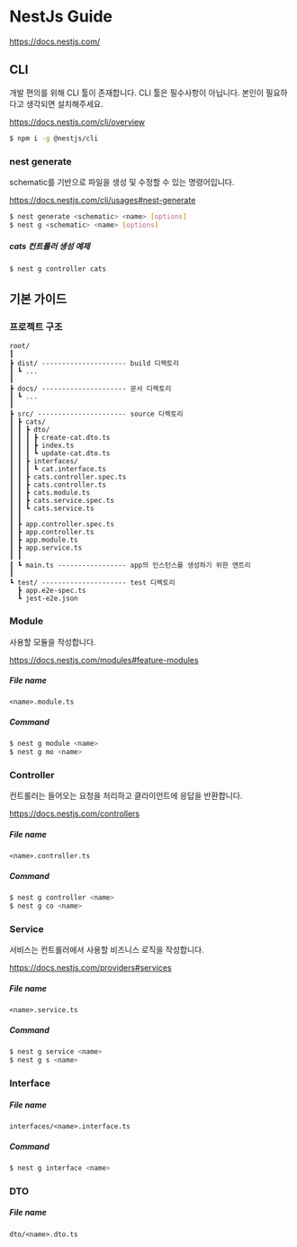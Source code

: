 # NestJs Guide

https://docs.nestjs.com/

## CLI

개발 편의를 위해 CLI 툴이 존재합니다. CLI 툴은 필수사항이 아닙니다. 본인이 필요하다고 생각되면 설치해주세요.

https://docs.nestjs.com/cli/overview

```bash
$ npm i -g @nestjs/cli
```

### nest generate

schematic를 기반으로 파일을 생성 및 수정할 수 있는 명령어입니다.

https://docs.nestjs.com/cli/usages#nest-generate

```bash
$ nest generate <schematic> <name> [options]
$ nest g <schematic> <name> [options]
```

##### cats 컨트롤러 생성 예제

```bash
$ nest g controller cats
```

## 기본 가이드

### 프로젝트 구조

```
root/
┃
┣ dist/ --------------------- build 디렉토리
┃ ┗ ...
┃
┣ docs/ --------------------- 문서 디렉토리
┃ ┗ ...
┃
┣ src/ ---------------------- source 디렉토리
┃ ┣ cats/
┃ ┃ ┣ dto/
┃ ┃ ┃ ┣ create-cat.dto.ts
┃ ┃ ┃ ┣ index.ts
┃ ┃ ┃ ┗ update-cat.dto.ts
┃ ┃ ┣ interfaces/
┃ ┃ ┃ ┗ cat.interface.ts
┃ ┃ ┣ cats.controller.spec.ts
┃ ┃ ┣ cats.controller.ts
┃ ┃ ┣ cats.module.ts
┃ ┃ ┣ cats.service.spec.ts
┃ ┃ ┗ cats.service.ts
┃ ┃
┃ ┣ app.controller.spec.ts
┃ ┣ app.controller.ts
┃ ┣ app.module.ts
┃ ┣ app.service.ts
┃ ┃
┃ ┗ main.ts ----------------- app의 인스턴스를 생성하기 위한 엔트리
┃
┗ test/ --------------------- test 디렉토리
  ┣ app.e2e-spec.ts
  ┗ jest-e2e.json
```

### Module

사용할 모듈을 작성합니다.

https://docs.nestjs.com/modules#feature-modules

##### File name

```
<name>.module.ts
```

##### Command

```bash
$ nest g module <name>
$ nest g mo <name>
```

### Controller

컨트롤러는 들어오는 요청을 처리하고 클라이언트에 응답을 반환합니다.

https://docs.nestjs.com/controllers

##### File name

```
<name>.controller.ts
```

##### Command

```bash
$ nest g controller <name>
$ nest g co <name>
```

### Service

서비스는 컨트롤러에서 사용할 비즈니스 로직을 작성합니다.

https://docs.nestjs.com/providers#services

##### File name

```
<name>.service.ts
```

##### Command

```bash
$ nest g service <name>
$ nest g s <name>
```

### Interface

##### File name

```
interfaces/<name>.interface.ts
```

##### Command

```bash
$ nest g interface <name>
```

### DTO

##### File name

```
dto/<name>.dto.ts
```
